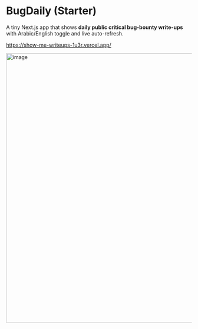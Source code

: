 # BugDaily (Starter)

A tiny Next.js app that shows **daily public critical bug-bounty write-ups** with Arabic/English toggle and live auto-refresh.

https://show-me-writeups-1u3r.vercel.app/

<img width="1462" height="730" alt="image" src="https://github.com/user-attachments/assets/b45ddc57-7164-45b9-ade6-f908257d8039" />
